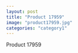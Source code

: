 ```yaml
---
layout: post
title: "Product 17959"
image: "product17959.jpg"
categories: "category1"
---
```

Product 17959

